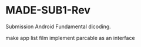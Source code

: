 # MADE-SUB1-Rev

Submission Android Fundamental dicoding.

make app list film implement parcable as an interface
